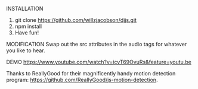 INSTALLATION 
1. git clone https://github.com/willzjacobson/djjs.git
2. npm install
3. Have fun!

MODIFICATION 
Swap out the src attributes in the audio tags for whatever you like to hear.

DEMO 
https://www.youtube.com/watch?v=icvT69OvuRs&feature=youtu.be

Thanks to ReallyGood for their magnificently handy motion detection program: https://github.com/ReallyGood/js-motion-detection.

